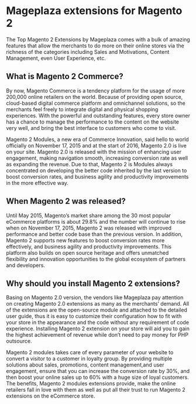 # Mageplaza extensions for Magento 2

The Top Magento 2 Extensions by Mageplaza comes with a bulk of amazing features that allow the merchants to do more on their online stores via the richness of the categories including Sales and Motivations, Content Management, even User Experience, etc.

## What is Magento 2 Commerce?

By now, Magento Commerce is a tendency platform for the usage of more 200,000 online retailers on the world. Because of providing open source, cloud-based digital commerce platform and omnichannel solutions, so the merchants feel freely to integrate digital and physical shopping experiences. With the powerful and outstanding features, every store owner has a chance to manage the performance to the content on the website very well, and bring the best interface to customers who come to visit.

Magento 2 Modules, a new era of Commerce Innovation, said hello to world officially on November 17, 2015 and at the start of 2016, Magento 2.0 is live on your site. Magento 2.0 is released with the mission of enhancing user engagement, making navigation smooth, increasing conversion rate as well as expanding the revenue. Due to that, Magento 2 is Modules always concentrated on developing the better code inherited by the last version to boost conversion rates, and business agility and productivity improvements in the more effective way.

## When Magento 2 was released?

Until May 2015, Magento’s market share among the 30 most popular eCommerce platforms is about 29.8% and the number will continue to rise when on November 17, 2015, Magento 2 was released with improved performance and better code base than the previous version. In addition, Magento 2 supports new features to boost conversion rates more effectively, and business agility and productivity improvements. This platform also builds on open source heritage and offers unmatched flexibility and innovation opportunities to the global ecosystem of partners and developers.

## Why should you install Magento 2 extensions?

Basing on Magento 2.0 version, the vendors like Mageplaza pay attention on creating Magento 2.0 extensions as many as the merchants’ demand. All of the extensions are the open-source module and attached to the detailed user guide, thus it is easy to customize their configuration how to fit with your store in the appearance and the code without any requirement of code experience. Installing Magento 2 extension on your store will aid you to gain the highest achievement of revenue while don’t need to pay money for PHP outsource.

Magento 2 modules takes care of every parameter of your website to convert a visitor to a customer in loyalty group. By providing multiple solutions about sales, promotions, content management,and user engagement, ensure that you can increase the conversion rate by 30%, and then boost your online sales up to 60% with a huge size of loyal customers. The benefits, Magento 2 modules extensions provide, make the online retailers fall in love with them as well as put all their trust to run Magento 2 extensions on the eCommerce store.